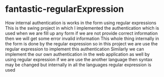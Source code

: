 # fantastic-regularExpression
How internal authentication is works in the form using regular expressions
This is the swing project in which I implemented the authentication which is used when we are fill up any 
form if we are not provide correct information then we will get some error invalid information This whole 
thing internally in the form is done by the regular expression so in this project we are use the regular expression
to implement this authentication
Similarly we can implement the our own authentication in the web application as well by using regular expression
if we are use the another language then syntax may be changed but internally in all the languages regular expression is used
